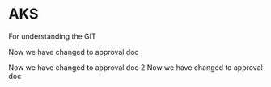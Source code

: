 # AKS
For understanding the GIT

Now we have changed to approval doc

Now we have changed to approval doc 2 Now we have changed to approval doc

